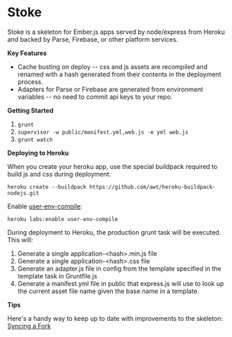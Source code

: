 Stoke
=====

Stoke is a skeleton for Ember.js apps served by node/express from Heroku and backed by Parse, Firebase, or other platform services. 

**Key Features**

* Cache busting on deploy -- css and js assets are recompiled and renamed with a hash generated from their contents in the deployment process.
* Adapters for Parse or Firebase are generated from environment variables -- no need to commit api keys to your repo.

**Getting Started**

1.  `grunt`
2.  `supervisor -w public/manifest.yml,web.js -e yml web.js`
3.  `grunt watch`

**Deploying to Heroku**

When you create your heroku app, use the special buildpack required to build js and css during deployment:

`heroku create --buildpack https://github.com/awt/heroku-buildpack-nodejs.git`

Enable [user-env-compile](https://devcenter.heroku.com/articles/labs-user-env-compile):

`heroku labs:enable user-env-compile`

During deployment to Heroku, the production grunt task will be executed.  This will:

1.  Generate a single application-\<hash\>.min.js file
2.  Generate a single application-\<hash\>.css file
3.  Generate an adapter.js file in config from the template specified in the template task in Gruntfile.js
4.  Generate a manifest.yml file in public that express.js will use to look up the current asset file name given the base name in a template.

**Tips**

Here's a handy way to keep up to date with improvements to the skeleton: [Syncing a Fork](https://help.github.com/articles/syncing-a-fork)
